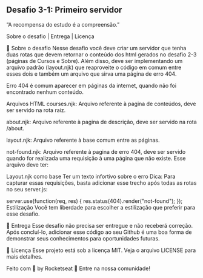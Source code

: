 ## Desafio 3-1: Primeiro servidor
“A recompensa do estudo é a compreensão.”


Sobre o desafio   |    Entrega   |    Licença

🚀 Sobre o desafio
Nesse desafio você deve criar um servidor que tenha duas rotas que devem retornar o conteúdo dos html gerados no desafio 2-3 (páginas de Cursos e Sobre). Além disso, deve ser implementando um arquivo padrão (layout.njk) que reaproveite o código em comum entre esses dois e também um arquivo que sirva uma página de erro 404.

Erro 404 é comum aparecer em páginas da internet, quando não foi encontrado nenhum conteúdo.

Arquivos HTML
courses.njk: Arquivo referente à pagina de conteúdos, deve ser servido na rota raiz.

about.njk: Arquivo referente à pagina de descrição, deve ser servido na rota /about.

layout.njk: Arquivo referente à base comum entre as páginas.

not-found.njk: Arquivo referente à pagina de erro 404, deve ser servido quando for realizada uma requisição à uma página que não existe. Esse arquivo deve ter:

Layout.njk como base
Ter um texto infortivo sobre o erro
Dica: Para capturar essas requisições, basta adicionar esse trecho após todas as rotas no seu server.js:

server.use(function(req, res) {
  res.status(404).render("not-found");
});
Estilização
Você tem liberdade para escolher a estilização que preferir para esse desafio.

📆 Entrega
Esse desafio não precisa ser entregue e não receberá correção. Após concluí-lo, adicionar esse código ao seu Github é uma boa forma de demonstrar seus conhecimentos para oportunidades futuras.

📝 Licença
Esse projeto está sob a licença MIT. Veja o arquivo LICENSE para mais detalhes.

Feito com 💜 by Rocketseat 👋 Entre na nossa comunidade!